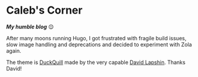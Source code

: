 # Caleb's Corner

***My humble blog*** 😌

After many moons running Hugo, I got frustrated with fragile build issues, slow image handling and deprecations and decided to experiment with Zola again.

The theme is [DuckQuill](https://www.getzola.org/themes/duckquill/) made by the very capable [David Lapshin](https://daudix.one/). Thanks David!
